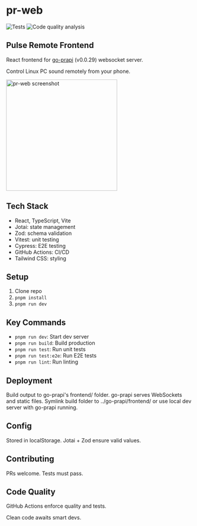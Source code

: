 # pr-web

![Tests](https://github.com/undg/pr-web/actions/workflows/test.yml/badge.svg)
![Code quality analysis](https://github.com/undg/pr-web/actions/workflows/codeql-analysis.yml/badge.svg)

## Pulse Remote Frontend

React frontend for [go-prapi](https://github.com/undg/go-prapi) (v0.0.29) websocket server.

Control Linux PC sound remotely from your phone.

<img src="https://undg.dev/img/pr-web-ss.png" width="300" alt="pr-web screenshot">

## Tech Stack

- React, TypeScript, Vite
- Jotai: state management
- Zod: schema validation
- Vitest: unit testing
- Cypress: E2E testing
- GitHub Actions: CI/CD
- Tailwind CSS: styling

## Setup

1. Clone repo
2. `pnpm install`
3. `pnpm run dev`

## Key Commands

- `pnpm run dev`: Start dev server
- `pnpm run build`: Build production
- `pnpm run test`: Run unit tests
- `pnpm run test:e2e`: Run E2E tests
- `pnpm run lint`: Run linting

## Deployment

Build output to go-prapi's frontend/ folder. go-prapi serves WebSockets and static files. Symlink build folder to ../go-prapi/frontend/ or use local dev server with go-prapi running.

## Config

Stored in localStorage. Jotai + Zod ensure valid values.

## Contributing

PRs welcome. Tests must pass.

## Code Quality

GitHub Actions enforce quality and tests.

Clean code awaits smart devs.
